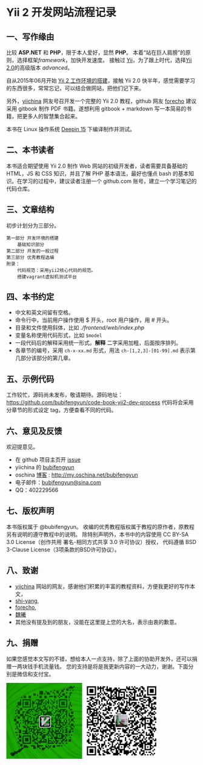 # Yii 2 开发网站流程记录

## 一、写作缘由

比较 **ASP.NET** 和 **PHP**，限于本人爱好，显然 **PHP**。
本着“站在巨人肩膀”的原则，选择框架*framework*，加快开发速度。
接触过 [Yii](https://github.com/yiisoft/yii)，为了跟上时代，选择[Yii 2.0](https://github.com/yiisoft/yii2)的高级版本 *advanced*。

自从2015年06月开始 [Yii 2 工作环境的搭建](http://www.yiichina.com/tutorial/437)，接触 Yii 2.0 快半年，感觉需要学习的东西很多，常常忘记，可以结合做网站，把他们记下来。

另外，[yiichina](http://www.yiichina.com) 网友号召开发一个完整的 Yii 2.0 教程，github 网友 [forecho](https://github.com/forecho) 建议采用 gitbook 制作 PDF 书籍。遂想利用 gitbook + markdown 写一本简易的书籍，把更多人的智慧集合起来。

本书在 Linux 操作系统 [Deepin 15](http://www.deepin.org/) 下编译制作并测试。

## 二、本书读者

本书适合期望使用 Yii 2.0 制作 Web 网站的初级开发者，读者需要具备基础的 HTML，JS 和 CSS 知识，并且了解 PHP 基本语法，最好也懂点 bash 的基本知识。在学习的过程中，建议读者注册一个 github.com 账号，建立一个学习笔记的代码仓库。

## 三、文章结构

初步计划分为三部分。

```
第一部分 开发环境的搭建
    基础知识部分
第二部分 开发的一般过程
第三部分 优秀教程选编
附录：
	代码规范：采用yii2核心代码的规范。
	搭建vagrant虚拟机测试平台
```

## 四、本书约定

- 中文和英文间留有空格。
- 命令行中，当前用户操作使用 $ 开头，root 用户操作，用 # 开头。
- 目录和文件使用斜体，比如 *./frontend/web/index.php*
- 变量名称使用代码形式，比如 `$model`
- 一段代码后的解释采用统一形式。**解释** 二字采用加粗，后面按序排列。
- 各章节的编号，采用 `ch-x-xx.md` 形式，用法 `ch-[1,2,3]-[01-99].md` 表示第几部分该部分的第几章。

## 五、示例代码

工作较忙，源码尚未发布，敬请期待。源码地址： https://github.com/bubifengyun/code-book-yii2-dev-process
代码将会采用分章节的形式设定 tag，方便查看不同的代码。

## 六、意见及反馈

欢迎提意见。

* 在 github 项目主页开 [issue](https://github.com/bubifengyun/book-yii2-dev-process/issues)
* yiichina 的 [bubifengyun](http://www.yiichina.com/user/29312)
* oschina [博客](http://my.oschina.net/bubifengyun) : http://my.oschina.net/bubifengyun
* 电子邮件：<a href="mailto:bubifengyun@sina.com?subject='Advice on book-yii2-dev-process'&body='advice'">bubifengyun@sina.com</a>
* QQ：402229566

## 七、版权声明

本书版权属于 @bubifengyun。
收编的优秀教程版权属于教程的原作者，原教程另有说明的遵守教程中的说明。
除特别声明外，本书中的内容使用 CC BY-SA 3.0 License（创作共用 署名-相同方式共享 3.0 许可协议）授权，
代码遵循 BSD 3-Clause License（3项条款的BSD许可协议）。

## 八、致谢

- [yiichina](http://www.yiichina.com) 网站的网友，感谢他们积累的丰富的教程资料，方便我更好的写作本文，
- [shi-yang](https://github.com/shi-yang/iisns/),
- [forecho](https://github.com/forecho),
- [魏曦](http://www.weixistyle.com)
- 其他没有提及到的朋友，没能在这里提上您的大名，表示由衷的歉意。

## 九、捐赠

如果您感觉本文写的不错，想给本人一点支持，除了上面的协助开发外，还可以捐赠一两块钱手机流量钱。
您的支持是将是我更新内容的一大动力，谢谢。下面分别是微信和支付宝。

<img src="./images/readme_weixin.png" width="200" height="200"/>
<img src="./images/readme_zhifubao.png" width="200" height="200"/>